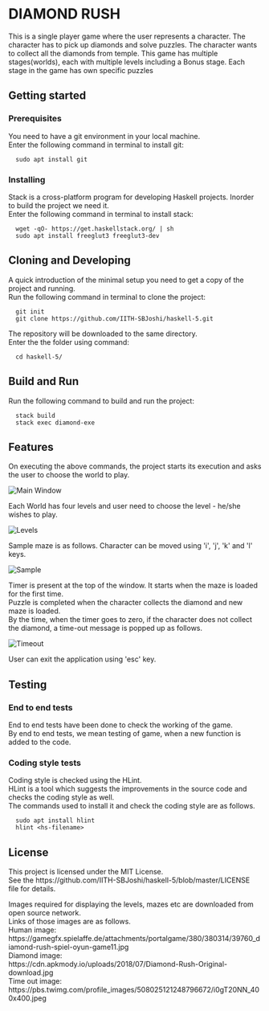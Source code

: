 <h1>DIAMOND RUSH</h1>
<p>This is a single player game where the user represents a character. The character has to pick up diamonds and solve puzzles. The character wants to collect all the diamonds from temple. This game has multiple stages(worlds), each with multiple levels including a Bonus stage. Each stage in the game has own specific puzzles</p>

<h2>Getting started</h2>
<h3>Prerequisites</h3>
<p>You need to have a git environment in your local machine.<br>
  Enter the following command in terminal to install git:</p>
  
```
  sudo apt install git
```

<h3>Installing</h3>
<p>Stack is a cross-platform program for developing Haskell projects. Inorder to build the project we need it.<br>
  Enter the following command in terminal to install stack:</p>

```
  wget -qO- https://get.haskellstack.org/ | sh
  sudo apt install freeglut3 freeglut3-dev
```

<h2>Cloning and Developing</h2>
<p>A quick introduction of the minimal setup you need to get a copy of the project and running.<br>
  Run the following command in terminal to clone the project:</p>
  
```
  git init
  git clone https://github.com/IITH-SBJoshi/haskell-5.git
```

<p>The repository will be downloaded to the same directory.<br>
  Enter the the folder using command:</p>
  
```
  cd haskell-5/
```

<h2>Build and Run</h2>
<p>Run the following command to build and run the project:</p>
 
```
  stack build
  stack exec diamond-exe
```

<h2>Features</h2>
<p>On executing the above commands, the project starts its execution and asks the user to choose the world to play.</p>

![Main Window](https://user-images.githubusercontent.com/47005255/56812755-2560f500-6859-11e9-8243-2b674b86d0bc.jpg)

<p>Each World has four levels and user need to choose the level - he/she wishes to play.</p>

![Levels](https://user-images.githubusercontent.com/47005255/56815366-c8683d80-685e-11e9-907b-d80bde4d26a3.jpg)

<p>Sample maze is as follows. Character can be moved using 'i', 'j', 'k' and 'l' keys.</p>
  
  ![Sample](https://user-images.githubusercontent.com/47005255/56815584-5cd2a000-685f-11e9-9293-7e803d9c7b0a.png)

<p>Timer is present at the top of the window. It starts when the maze is loaded for the first time.<br>
  Puzzle is completed when the character collects the diamond and new maze is loaded.<br>
  By the time, when the timer goes to zero, if the character does not collect the diamond, a time-out message is popped up as follows.</p>
 
 ![Timeout](https://user-images.githubusercontent.com/47005255/56815430-f6e61880-685e-11e9-86f0-ed357913d304.jpg)

<p>User can exit the application using 'esc' key.</p>

<h2>Testing</h2>
<h3>End to end tests</h3>
<p>End to end tests have been done to check the working of the game.<br>
  By end to end tests, we mean testing of game, when a new function is added to the code.</p>
<h3>Coding style tests</h3>
<p>Coding style is checked using the HLint.<br>
  HLint is a tool which suggests the improvements in the source code and checks the coding style as well.<br>
  The commands used to install it and check the coding style are as follows.</p>

```
  sudo apt install hlint
  hlint <hs-filename>
```

<h2>License</h2>
<p>This project is licensed under the MIT License.<br>
  See the https://github.com/IITH-SBJoshi/haskell-5/blob/master/LICENSE file for details.</p>

<p>Images required for displaying the levels, mazes etc are downloaded from open source network.<br>
  Links of those images are as follows.<br>
  Human image:<br>
  https://gamegfx.spielaffe.de/attachments/portalgame/380/380314/39760_diamond-rush-spiel-oyun-game11.jpg <br>
  Diamond image:<br>
  https://cdn.apkmody.io/uploads/2018/07/Diamond-Rush-Original-download.jpg <br>
  Time out image:<br>
  https://pbs.twimg.com/profile_images/508025121248796672/i0gT20NN_400x400.jpeg </p>
